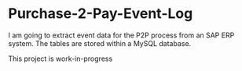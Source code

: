 # Purchase-2-Pay-Event-Log
I am going to extract event data for the P2P process from an SAP ERP system. The tables are stored within a MySQL database.

This project is work-in-progress
